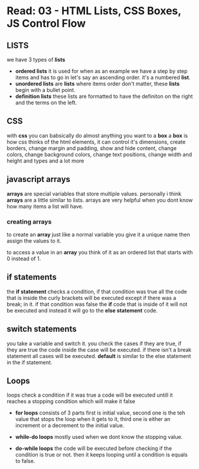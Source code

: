 # Read: 03 - HTML Lists, CSS Boxes, JS Control Flow
## LISTS
we have 3 types of **lists** 
- **ordered lists** it is used for when as an example we have a step by step items and has to go in let's say an ascending order. it's a numbered **list**.
- **unordered lists** are **lists** where items order don't matter, these **lists** begin with a bullet point.
- **definition lists** these lists are formatted to have the definiton on the right and the terms on the left.

## CSS
with **css** you can babsically do almost anything you want to a **box**
a **box** is how css thinks of the html elements, 
it can control it's dimensions, create borders, change margin and padding, show and hide content, change colors, change background colors, change text positions, change width and height and types and a lot more

## javascript arrays
**arrays** are special variables that store multiple values.
personally i think **arrays** are a little similar to lists.
arrays are very helpful when you dont know how many items a list will have.
### creating arrays
to create an **array** just like a normal variable you give it a unique name then assign the values to it.

to access a value in an **array** you think of it as an ordered list that starts with 0 instead of 1.

## if statements
the **if statement** checks a condition, if that condition was true all the code that is inside the curly brackets will be executed except if there was a break; in it.
if that condition was false the **if** code that is inside of it will not be executed and instead it will go to the **else statement** code.

## switch statements
you take a variable and switch it. you check the cases if they are true, if they are true the code inside the case will be executed.
if there isn't a break statement all cases will be executed.
**default** is similar to the else statement in the if statement.

## Loops
loops check a condition if it was true a code will be executed untill it reaches a stopping condition which will make it false
- **for loops** consists of 3 parts first is initial value, second one is the teh value that stops the loop when it gets to it, third one is either an increment or a decrement to the initial value.

- **while-do loops** mostly used when we dont know the stopping value.

- **do-while loops** the code will be executed before checking if the condition is true or not. then it keeps looping until a condition is equals to false.